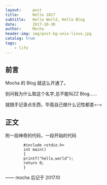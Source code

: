 ```yaml
---
layout:     post
title:      Hello 2017
subtitle:   Hello World, Hello Blog
date:       2017-10-30
author:     Mocha
header-img: img/post-bg-unix-linux.jpg
catalog: true
tags:
    - life
---
```



## 前言

Mocha 的 Blog 就这么开通了。

别问我为什么取这个名字,总不能叫ZZ Blog......

就随手记录点东西，毕竟自己做什么记性都差=-=



## 正文

附一段神奇的代码，一段开始的代码
```
		#include <stdio.h>
		int main()
		{
		printf("hello,world");
		return 0;
		}
```
—— mocha 后记于 2017.10


